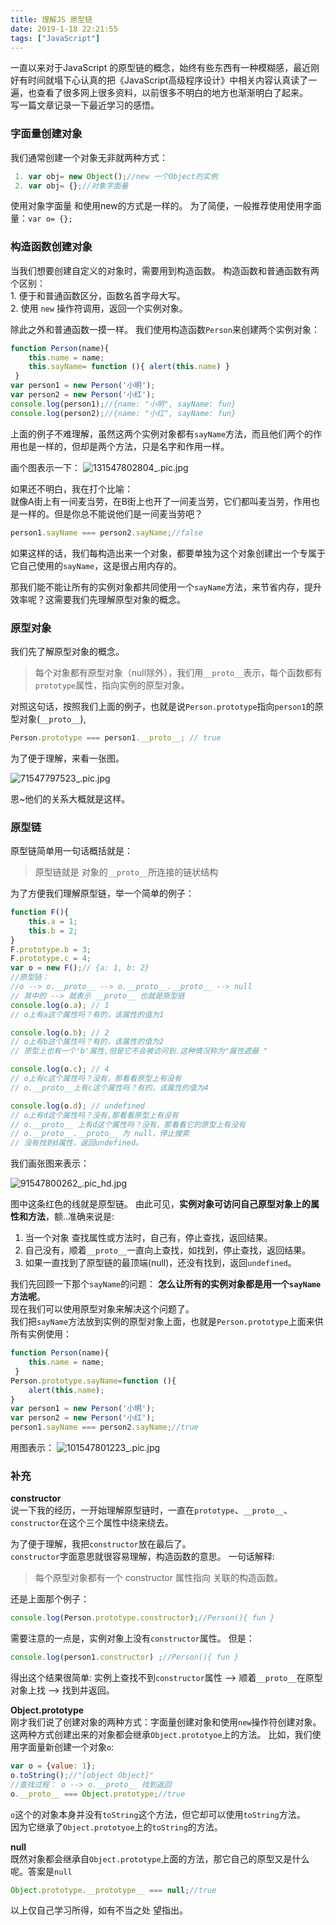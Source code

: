 ```yaml
---
title: 理解JS 原型链
date: 2019-1-18 22:21:55
tags: ["JavaScript"]
---
```


一直以来对于JavaScript 的原型链的概念，始终有些东西有一种模糊感，最近刚好有时间就塌下心认真的把《JavaScript高级程序设计》中相关内容认真读了一遍，也查看了很多网上很多资料，以前很多不明白的地方也渐渐明白了起来。    
写一篇文章记录一下最近学习的感悟。
### 字面量创建对象
我们通常创建一个对象无非就两种方式：
```js
 1. var obj= new Object();//new 一个Object的实例
 2. var obj= {};//对象字面量
```
使用对象字面量 和使用new的方式是一样的。
为了简便，一般推荐使用使用字面量：`var o= {};`

### 构造函数创建对象
当我们想要创建自定义的对象时，需要用到构造函数。
构造函数和普通函数有两个区别：    
    1. 便于和普通函数区分，函数名首字母大写。    
    2. 使用 `new` 操作符调用，返回一个实例对象。    

除此之外和普通函数一摸一样。
我们使用构造函数`Person`来创建两个实例对象：
```js
function Person(name){
    this.name = name;
    this.sayName= function (){ alert(this.name) }
 }
var person1 = new Person('小明');
var person2 = new Person('小红');
console.log(person1);//{name: "小明", sayName: fun}
console.log(person2);//{name: "小红", sayName: fun}
```
上面的例子不难理解，虽然这两个实例对象都有`sayName`方法，而且他们两个的作用也是一样的，但却是两个方法，只是名字和作用一样。    

画个图表示一下：
![131547802804_.pic.jpg](http://upload-images.jianshu.io/upload_images/7072486-e6a1cb2af9592327?imageMogr2/auto-orient/strip%7CimageView2/2/w/1240)


如果还不明白，我在打个比喻：    
就像A街上有一间麦当劳，在B街上也开了一间麦当劳，它们都叫麦当劳，作用也是一样的。但是你总不能说他们是一间麦当劳吧？

```JavaScript
person1.sayName === person2.sayName;//false
```
如果这样的话，我们每构造出来一个对象，都要单独为这个对象创建出一个专属于它自己使用的`sayName`，这是很占用内存的。  

那我们能不能让所有的实例对象都共同使用一个`sayName`方法，来节省内存，提升效率呢？这需要我们先理解原型对象的概念。
###  原型对象
我们先了解原型对象的概念。
> 每个对象都有原型对象（null除外），我们用`__proto__`表示，每个函数都有`prototype`属性，指向实例的原型对象。

对照这句话，按照我们上面的例子，也就是说`Person.prototype`指向`person1`的原型对象(`__proto__`),
```JavaScript
Person.prototype === person1.__proto__; // true
```
为了便于理解，来看一张图。

![71547797523_.pic.jpg](http://upload-images.jianshu.io/upload_images/7072486-f2e5ab0014367d09?imageMogr2/auto-orient/strip%7CimageView2/2/w/1240)


恩~他们的关系大概就是这样。

### 原型链
原型链简单用一句话概括就是：
> 原型链就是 对象的`__proto__`所连接的链状结构

为了方便我们理解原型链，举一个简单的例子：
```js
function F(){
    this.a = 1;
    this.b = 2;
}
F.prototype.b = 3;
F.prototype.c = 4;
var o = new F();// {a: 1, b: 2}
//原型链：
//o --> o.__proto__ --> o.__proto__.__proto__ --> null
// 其中的 --> 就表示 __proto__ 也就是原型链
console.log(o.a); // 1
// o上有a这个属性吗？有的，该属性的值为1

console.log(o.b); // 2
// o上有b这个属性吗？有的，该属性的值为2
// 原型上也有一个'b'属性,但是它不会被访问到.这种情况称为"属性遮蔽 "

console.log(o.c); // 4
// o上有c这个属性吗？没有，那看看原型上有没有
// o.__proto__上有c这个属性吗？有的，该属性的值为4

console.log(o.d); // undefined
// o上有d这个属性吗？没有,那看看原型上有没有
// o.__proto__ 上有d这个属性吗？没有，那看看它的原型上有没有
// o.__proto__.__proto__ 为 null，停止搜索
// 没有找到d属性，返回undefined。
```
我们画张图来表示：

![91547800262_.pic_hd.jpg](http://upload-images.jianshu.io/upload_images/7072486-95ee1c64fb5b51e0?imageMogr2/auto-orient/strip%7CimageView2/2/w/1240)



图中这条红色的线就是原型链。
由此可见，**实例对象可访问自己原型对象上的属性和方法**，额..准确来说是:
1. 当一个对象 查找属性或方法时，自己有，停止查找，返回结果。
2. 自己没有，顺着`__proto__`一直向上查找，如找到，停止查找，返回结果。
3. 如果一直找到了原型链的最顶端(null)，还没有找到，返回`undefined`。

我们先回顾一下那个`sayName`的问题：
**怎么让所有的实例对象都是用一个`sayName`方法呢**。    
现在我们可以使用原型对象来解决这个问题了。    
我们把`sayName`方法放到实例的原型对象上面，也就是`Person.prototype`上面来供所有实例使用：
```js
function Person(name){
    this.name = name;
 }
Person.prototype.sayName=function (){
    alert(this.name);
}
var person1 = new Person('小明');
var person2 = new Person('小红');
person1.sayName === person2.sayName;//true
```
用图表示：
![101547801223_.pic.jpg](http://upload-images.jianshu.io/upload_images/7072486-f4d5c032a9b2b20f?imageMogr2/auto-orient/strip%7CimageView2/2/w/1240)

### 补充    
**constructor**    
说一下我的经历，一开始理解原型链时，一直在`prototype`、`__proto__`、`constructor`在这个三个属性中绕来绕去。

为了便于理解，我把`constructor`放在最后了。    
`constructor`字面意思就很容易理解，构造函数的意思。
一句话解释:
> 每个原型对象都有一个 constructor 属性指向 关联的构造函数。

还是上面那个例子：
```js
console.log(Person.prototype.constructor);//Person(){ fun }
```
需要注意的一点是，实例对象上没有`constructor`属性。
但是：
```js
console.log(person1.constructor) ;//Person(){ fun }
```
得出这个结果很简单:
实例上查找不到`constructor`属性 --> 顺着`__proto__`在原型对象上找 --> 找到并返回。

**Object.prototype**    
刚才我们说了创建对象的两种方式：字面量创建对象和使用`new`操作符创建对象。    
这两种方式创建出来的对象都会继承`Object.prototyoe`上的方法。
比如，我们使用字面量新创建一个对象`o`:
```js
var o = {value: 1};
o.toString();//"[object Object]"
//查找过程： o --> o.__proto__ 找到返回
o.__proto__ === Object.prototype;//true
```
`o`这个的对象本身并没有`toString`这个方法，但它却可以使用`toString`方法。    
因为它继承了`Object.prototyoe`上的`toString`的方法。

**null**    
既然对象都会继承自`Object.prototype`上面的方法，那它自己的原型又是什么呢。答案是`null`
```js
Object.prototype.__prototype__ === null;//true
```

以上仅自己学习所得，如有不当之处 望指出。